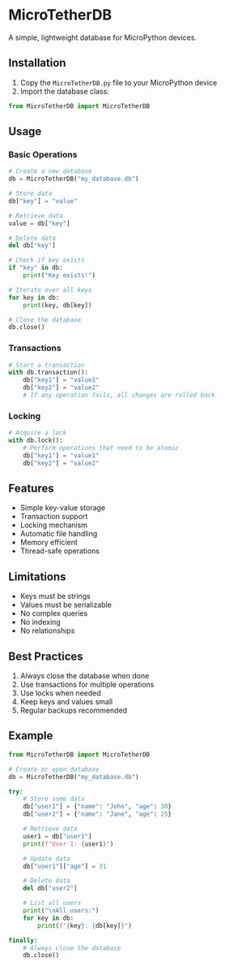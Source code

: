 # MicroTetherDB

A simple, lightweight database for MicroPython devices.

## Installation

1. Copy the `MicroTetherDB.py` file to your MicroPython device
2. Import the database class:
```python
from MicroTetherDB import MicroTetherDB
```

## Usage

### Basic Operations

```python
# Create a new database
db = MicroTetherDB("my_database.db")

# Store data
db["key"] = "value"

# Retrieve data
value = db["key"]

# Delete data
del db["key"]

# Check if key exists
if "key" in db:
    print("Key exists!")

# Iterate over all keys
for key in db:
    print(key, db[key])

# Close the database
db.close()
```

### Transactions

```python
# Start a transaction
with db.transaction():
    db["key1"] = "value1"
    db["key2"] = "value2"
    # If any operation fails, all changes are rolled back
```

### Locking

```python
# Acquire a lock
with db.lock():
    # Perform operations that need to be atomic
    db["key1"] = "value1"
    db["key2"] = "value2"
```

## Features

- Simple key-value storage
- Transaction support
- Locking mechanism
- Automatic file handling
- Memory efficient
- Thread-safe operations

## Limitations

- Keys must be strings
- Values must be serializable
- No complex queries
- No indexing
- No relationships

## Best Practices

1. Always close the database when done
2. Use transactions for multiple operations
3. Use locks when needed
4. Keep keys and values small
5. Regular backups recommended

## Example

```python
from MicroTetherDB import MicroTetherDB

# Create or open database
db = MicroTetherDB("my_database.db")

try:
    # Store some data
    db["user1"] = {"name": "John", "age": 30}
    db["user2"] = {"name": "Jane", "age": 25}

    # Retrieve data
    user1 = db["user1"]
    print(f"User 1: {user1}")

    # Update data
    db["user1"]["age"] = 31

    # Delete data
    del db["user2"]

    # List all users
    print("\nAll users:")
    for key in db:
        print(f"{key}: {db[key]}")

finally:
    # Always close the database
    db.close()
```
